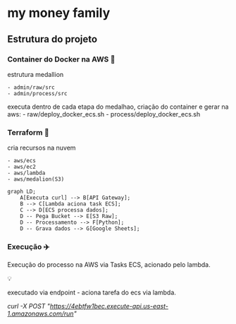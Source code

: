 # my money family

## Estrutura do projeto

### Container do Docker na AWS 🐋

estrutura medallion 

    - admin/raw/src
    - admin/process/src

executa dentro de cada etapa do medalhao, criação do container e gerar na aws:
    - raw/deploy_docker_ecs.sh
    - process/deploy_docker_ecs.sh

### Terraform 🦔

cria recursos na nuvem

    - aws/ecs
    - aws/ec2
    - aws/lambda
    - aws/medalion(S3)

```mermaid
graph LD;
    A[Executa curl] --> B[API Gateway];
    B --> C[Lambda aciona task ECS];
    C --> D[ECS processa dados];
    D -- Pega Bucket --> E[S3 Raw];
    D -- Processamento --> F[Python];
    D -- Grava dados --> G[Google Sheets];
```

### Execução ✈️

Execução do processo na AWS via Tasks ECS, acionado pelo lambda.

<aside>
💡

executado via endpoint - aciona tarefa do ecs via lambda.

*curl -X POST "https://4ebtfw1bec.execute-api.us-east-1.amazonaws.com/run"*


</aside>
